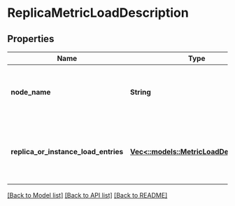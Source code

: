 # ReplicaMetricLoadDescription

## Properties
Name | Type | Description | Notes
------------ | ------------- | ------------- | -------------
**node_name** | **String** | Node name of a specific secondary replica or instance. | [optional] [default to null]
**replica_or_instance_load_entries** | [**Vec<::models::MetricLoadDescription>**](MetricLoadDescription.md) | Loads of a different metrics for a partition&#39;s secondary replica or instance. | [optional] [default to null]

[[Back to Model list]](../README.md#documentation-for-models) [[Back to API list]](../README.md#documentation-for-api-endpoints) [[Back to README]](../README.md)


